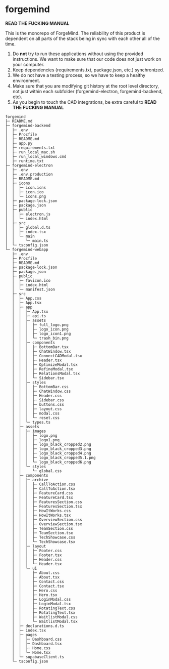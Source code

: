# forgemind

**READ THE FUCKING MANUAL**

This is the monorepo of ForgeMind. The reliability of this product is dependent on all parts of the stack being in sync with each other all of the time.

1. Do **not** try to run these applications without using the provided instructions. We want to make sure that our code does not just work on your computer.
2. Keep dependencies (requirements.txt, package.json, etc.) synchronized. 
3. We do not have a testing process, so we have to keep a healthy environment.
4. Make sure that you are modifying git history at the root level directory, not just within each subfolder (forgemind-electron, forgemind-backend, etc).
5. As you begin to touch the CAD integrations, be extra careful to **READ THE FUCKING MANUAL**
```
forgemind
├─ README.md
├─ forgemind-backend
│  ├─ .env
│  ├─ Procfile
│  ├─ README.md
│  ├─ app.py
│  ├─ requirements.txt
│  ├─ run_local_mac.sh
│  ├─ run_local_windows.cmd
│  ├─ runtime.txt
├─ forgemind-electron
│  ├─ .env
│  ├─ .env.production
│  ├─ README.md
│  ├─ icons
│  │  ├─ icon.icns
│  │  ├─ icon.ico
│  │  └─ icons.png
│  ├─ package-lock.json
│  ├─ package.json
│  ├─ public
│  │  ├─ electron.js
│  │  └─ index.html
│  ├─ src
│  │  ├─ global.d.ts
│  │  ├─ index.tsx
│  │  └─ main
│  │     └─ main.ts
│  └─ tsconfig.json
└─ forgemind-webapp
   ├─ .env
   ├─ Procfile
   ├─ README.md
   ├─ package-lock.json
   ├─ package.json
   ├─ public
   │  ├─ favicon.ico
   │  ├─ index.html
   │  └─ manifest.json
   ├─ src
   │  ├─ App.css
   │  ├─ App.tsx
   │  ├─ app
   │  │  ├─ App.tsx
   │  │  ├─ api.ts
   │  │  ├─ assets
   │  │  │  ├─ full_logo.png
   │  │  │  ├─ logo_icon.png
   │  │  │  ├─ logo_icon1.png
   │  │  │  └─ trash_bin.png
   │  │  ├─ components
   │  │  │  ├─ BottomBar.tsx
   │  │  │  ├─ ChatWindow.tsx
   │  │  │  ├─ ConnectCADModal.tsx
   │  │  │  ├─ Header.tsx
   │  │  │  ├─ OptimizeModal.tsx
   │  │  │  ├─ RefineModal.tsx
   │  │  │  ├─ RelationsModal.tsx
   │  │  │  └─ Sidebar.tsx
   │  │  ├─ styles
   │  │  │  ├─ BottomBar.css
   │  │  │  ├─ ChatWindow.css
   │  │  │  ├─ Header.css
   │  │  │  ├─ Sidebar.css
   │  │  │  ├─ buttons.css
   │  │  │  ├─ layout.css
   │  │  │  ├─ modal.css
   │  │  │  └─ reset.css
   │  │  └─ types.ts
   │  ├─ assets
   │  │  ├─ images
   │  │  │  ├─ logo.png
   │  │  │  ├─ logo1.png
   │  │  │  ├─ logo_black_cropped2.png
   │  │  │  ├─ logo_black_cropped3.png
   │  │  │  ├─ logo_black_cropped4.png
   │  │  │  ├─ logo_black_cropped5.1.png
   │  │  │  └─ logo_black_cropped6.png
   │  │  └─ styles
   │  │     └─ global.css
   │  ├─ components
   │  │  ├─ archive
   │  │  │  ├─ CallToAction.css
   │  │  │  ├─ CallToAction.tsx
   │  │  │  ├─ FeatureCard.css
   │  │  │  ├─ FeatureCard.tsx
   │  │  │  ├─ FeaturesSection.css
   │  │  │  ├─ FeaturesSection.tsx
   │  │  │  ├─ HowItWorks.css
   │  │  │  ├─ HowItWorks.tsx
   │  │  │  ├─ OverviewSection.css
   │  │  │  ├─ OverviewSection.tsx
   │  │  │  ├─ TeamSection.css
   │  │  │  ├─ TeamSection.tsx
   │  │  │  ├─ TechShowcase.css
   │  │  │  └─ TechShowcase.tsx
   │  │  ├─ layout
   │  │  │  ├─ Footer.css
   │  │  │  ├─ Footer.tsx
   │  │  │  ├─ Header.css
   │  │  │  └─ Header.tsx
   │  │  └─ ui
   │  │     ├─ About.css
   │  │     ├─ About.tsx
   │  │     ├─ Contact.css
   │  │     ├─ Contact.tsx
   │  │     ├─ Hero.css
   │  │     ├─ Hero.tsx
   │  │     ├─ LoginModal.css
   │  │     ├─ LoginModal.tsx
   │  │     ├─ RotatingText.css
   │  │     ├─ RotatingText.tsx
   │  │     ├─ WaitlistModal.css
   │  │     └─ WaitlistModal.tsx
   │  ├─ declarations.d.ts
   │  ├─ index.tsx
   │  ├─ pages
   │  │  ├─ Dashboard.css
   │  │  ├─ Dashboard.tsx
   │  │  ├─ Home.css
   │  │  └─ Home.tsx
   │  └─ supabaseClient.ts
   └─ tsconfig.json

```